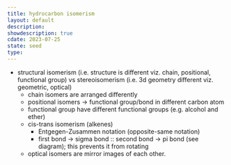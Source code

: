 ```yaml
---
title: hydrocarbon isomerism
layout: default
description: 
showdescription: true
cdate: 2023-07-25
state: seed
type: 
---
```


- structural isomerism (i.e. structure is different viz. chain, positional, functional group) vs stereoisomerism (i.e. 3d geometry different viz. geometric, optical)
    - chain isomers are arranged differently
    - positional isomers → functional group/bond in different carbon atom
    - functional group have different functional groups (e.g. alcohol and ether)
    - cis-trans isomerism (alkenes)
        - Entgegen-Zusammen notation (opposite-same notation)
        - first bond → sigma bond :: second bond → pi bond (see diagram); this prevents it from rotating
    - optical isomers are mirror images of each other.